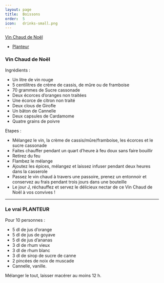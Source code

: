 ```yaml
---
layout: page
title:  Boissons
order:  5
icon:   drinks-small.png
---
```


[Vin Chaud de Noël](/boissons#vin-chaud)
- [Planteur](/boissons#planteur)

### <a name="vin-chaud"></a> Vin Chaud de Noël

Ingrédients :

- Un litre de vin rouge
- 5 centilitres de crème de cassis, de mûre ou de framboise
- 70 grammes de Sucre cassonade
- Deux écorces d’oranges non traitées
- Une écorce de citron non traité
- Deux clous de Girofle
- Un bâton de Cannelle
- Deux capsules de Cardamome
- Quatre grains de poivre

Etapes :

- Mélangez le vin, la crème de cassis/mûre/framboise, les écorces et le sucre
cassonade
- Faites chauffer pendant un quart d’heure à feu doux sans faire bouillir
- Retirez du feu
- Flambez le mélange
- Ajoutez les épices, mélangez et laissez infuser pendant deux heures dans la casserole
- Passez le vin chaud à travers une passoire, prenez un entonnoir et conservez au frais pendant trois jours dans une bouteille
- Le jour J, réchauffez et servez le délicieux nectar de ce Vin Chaud de Noël à
vos convives !

_______________________

### <a name="planteur"></a> Le vrai PLANTEUR

Pour 10 personnes :

- 5 dl de jus d’orange
- 5 dl de jus de goyave
- 5 dl de jus d’ananas
- 3 dl de rhum vieux
- 3 dl de rhum blanc
- 3 dl de sirop de sucre de canne
- 2 pincées de noix de muscade
- Cannelle, vanille.

Mélanger le tout, laisser macérer au moins 12 h.
